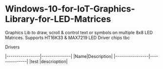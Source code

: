 # Windows-10-for-IoT-Graphics-Library-for-LED-Matrices
Graphics Lib to draw, scroll &amp; control text or symbols on multiple 8x8 LED Matrices. Supports HT16K33 &amp; MAX7219 LED Driver chips
tbc



Drivers

|-----------------|---------------|
|Name|Description|
|-----------------|---------------|
|test
|descrioption|

